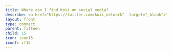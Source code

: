 ```yaml
---
title: Where can I find Koii on social media?
describe: <a href="https://twitter.com/koii_network"  target="_blank">Twitter</a><br><a href="https://t.me/koiinetwork"  target="_blank">Telegram</a><br><a href="https://discord.com/invite/SDwgnjxNEn"  target="_blank">Discord</a><br><a href="https://www.youtube.com/watch?v=g0sT-0NqWUY"  target="_blank">Youtube</a><br><a href="https://www.linkedin.com/company/open-koi/"  target="_blank">Linkedin</a><br><a href="https://github.com/koii-network/"  target="_blank">Github</a>
layout: front
type: connect
parent: fifteen
child: 15
icon: icon15
iconf: if15
---
```

